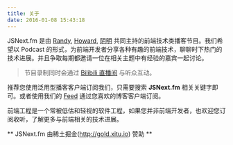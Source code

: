 ```yaml
---
title: 关于
date: 2016-01-08 15:43:18
---
```


JSNext.fm 是由 [Randy](http://djyde.github.io), [Howard](http://metacircus.com/), [阴明](http://ming.today) 共同主持的前端技术类播客节目。我们希望以 Podcast 的形式，为前端开发者分享各种有趣的前端技术，聊聊时下热门的技术进展。并且争取每期都邀请一位在相关主题中有经验的嘉宾一起讨论。

> 节目录制同时会通过 [Bilibili 直播间](http://live.bilibili.com/57560) 与听众互动。

推荐您使用泛用型播客客户端订阅我们，只需要搜索 **JSNext.fm** 相关关键字即可。或者使用我们的 [Feed](/feed.xml) 通过您喜欢的博客客户端订阅。

前端工程是一个常被低估和轻视的软件工程，如果您并非前端开发者，也欢迎您订阅收听，了解更多与前端相关的技术进展。

** JSNext.fm 由稀土掘金(http://gold.xitu.io) 赞助 **